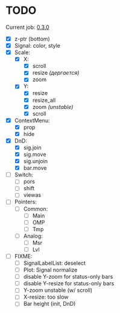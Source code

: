 # TODO

Current job: [0.3.0](https://github.com/tieugene/iosc.py/milestone/12)

- [x] z-ptr (bottom)
- [x] Signal: color, style
- [x] Scale:
  + [x] X:
    * [x] scroll
    * [x] resize *(дергается)*
    * [x] zoom
  + [x] Y:
    * [x] resize
    * [x] resize_all
    * [x] zoom *(unstable)*
    * [x] scroll
- [x] ContextMenu:
  + [x] prop
  + [x] hide
- [x] DnD:
  + [x] sig.join
  + [x] sig.move
  + [x] sig.unjoin
  + [x] bar.move
- [ ] Switch:
  + [ ] pors
  + [ ] shift
  + [ ] viewas
- [ ] Pointers:
  + [ ] Common:
    + [ ] Main
    + [ ] OMP
    + [ ] Tmp
  + [ ] Analog:
    * [ ] Msr
    * [ ] Lvl
- [ ] FIXME:
  + [ ] SignalLabelList: deselect
  + [ ] Plot: Signal normalize
  + [ ] disable Y-zoom for status-only bars
  + [ ] disable Y-resize for status-only bars
  + [ ] Y-zoom unstable (w/ scroll)
  + [ ] X-resize: too slow
  + [ ] Bar height (init, DnD)

